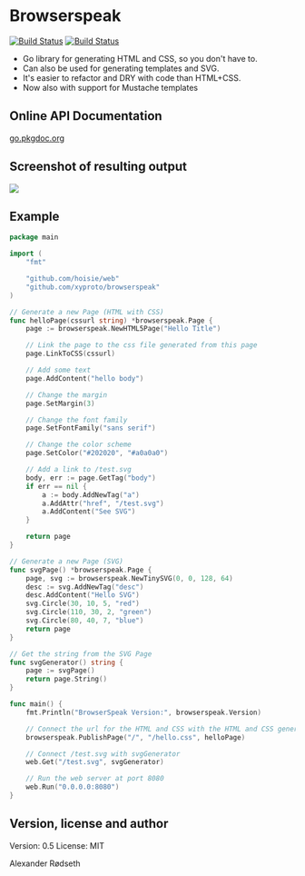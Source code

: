 Browserspeak
============

[![Build Status](https://travis-ci.org/xyproto/browserspeak.svg?branch=master)](https://travis-ci.org/xyproto/browserspeak)
[![Build Status](https://drone.io/github.com/xyproto/browserspeak/status.png)](https://drone.io/github.com/xyproto/browserspeak/latest)

* Go library for generating HTML and CSS, so you don't have to.
* Can also be used for generating templates and SVG.
* It's easier to refactor and DRY with code than HTML+CSS.
* Now also with support for Mustache templates

Online API Documentation
------------------------

[go.pkgdoc.org](http://go.pkgdoc.org/github.com/xyproto/browserspeak)

Screenshot of resulting output
------------------------------

<img src="https://raw.github.com/xyproto/browserspeak/master/browserspeak.png">

Example
-------

```go
package main

import (
	"fmt"

	"github.com/hoisie/web"
	"github.com/xyproto/browserspeak"
)

// Generate a new Page (HTML with CSS)
func helloPage(cssurl string) *browserspeak.Page {
	page := browserspeak.NewHTML5Page("Hello Title")

	// Link the page to the css file generated from this page
	page.LinkToCSS(cssurl)

	// Add some text
	page.AddContent("hello body")

	// Change the margin
	page.SetMargin(3)

	// Change the font family
	page.SetFontFamily("sans serif")

	// Change the color scheme
	page.SetColor("#202020", "#a0a0a0")

	// Add a link to /test.svg
	body, err := page.GetTag("body")
	if err == nil {
		a := body.AddNewTag("a")
		a.AddAttr("href", "/test.svg")
		a.AddContent("See SVG")
	}

	return page
}

// Generate a new Page (SVG)
func svgPage() *browserspeak.Page {
	page, svg := browserspeak.NewTinySVG(0, 0, 128, 64)
	desc := svg.AddNewTag("desc")
	desc.AddContent("Hello SVG")
	svg.Circle(30, 10, 5, "red")
	svg.Circle(110, 30, 2, "green")
	svg.Circle(80, 40, 7, "blue")
	return page
}

// Get the string from the SVG Page
func svgGenerator() string {
	page := svgPage()
	return page.String()
}

func main() {
	fmt.Println("BrowserSpeak Version:", browserspeak.Version)

	// Connect the url for the HTML and CSS with the HTML and CSS generated from helloPage
	browserspeak.PublishPage("/", "/hello.css", helloPage)

	// Connect /test.svg with svgGenerator
	web.Get("/test.svg", svgGenerator)

	// Run the web server at port 8080
	web.Run("0.0.0.0:8080")
}
```

Version, license and author
---------------------------

Version: 0.5
License: MIT

Alexander Rødseth <rodseth at gmail.com>

